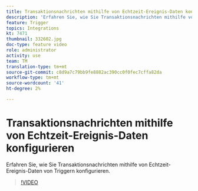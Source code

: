 ```yaml
---
title: Transaktionsnachrichten mithilfe von Echtzeit-Ereignis-Daten konfigurieren
description: 'Erfahren Sie, wie Sie Transaktionsnachrichten mithilfe von Echtzeit-Ereignis-Daten von Triggern konfigurieren. '
feature: Trigger
topics: Integrations
kt: 7471
thumbnail: 332602.jpg
doc-type: feature video
role: administrator
activity: use
team: TM
translation-type: tm+mt
source-git-commit: c8d9a7c79bb9fe8882ac390cc0f0fec7cffa82da
workflow-type: tm+mt
source-wordcount: '41'
ht-degree: 2%

---
```



# Transaktionsnachrichten mithilfe von Echtzeit-Ereignis-Daten konfigurieren

Erfahren Sie, wie Sie Transaktionsnachrichten mithilfe von Echtzeit-Ereignis-Daten von Triggern konfigurieren.

>[!VIDEO](https://video.tv.adobe.com/v/332602?quality=12)

